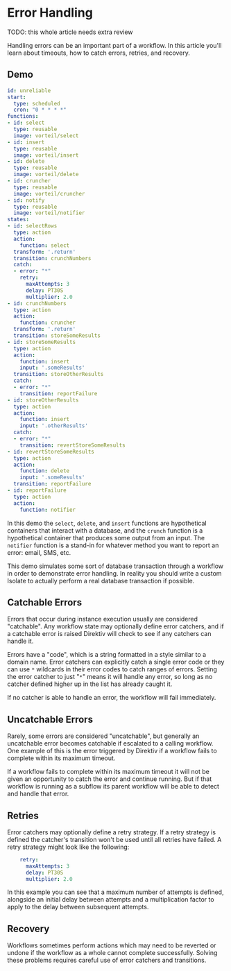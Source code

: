 # Error Handling 

TODO: this whole article needs extra review

Handling errors can be an important part of a workflow. In this article you'll learn about timeouts, how to catch errors, retries, and recovery. 

## Demo 

```yaml 
id: unreliable
start:
  type: scheduled
  cron: "0 * * * *"
functions:
- id: select
  type: reusable
  image: vorteil/select
- id: insert
  type: reusable
  image: vorteil/insert
- id: delete
  type: reusable
  image: vorteil/delete
- id: cruncher
  type: reusable
  image: vorteil/cruncher
- id: notify
  type: reusable
  image: vorteil/notifier
states:
- id: selectRows
  type: action
  action:
    function: select
  transform: '.return'
  transition: crunchNumbers
  catch:
  - error: "*"
    retry:
      maxAttempts: 3
      delay: PT30S
      multiplier: 2.0
- id: crunchNumbers
  type: action
  action: 
    function: cruncher
  transform: '.return'
  transition: storeSomeResults
- id: storeSomeResults
  type: action
  action:
    function: insert
    input: '.someResults'
  transition: storeOtherResults
  catch:
  - error: "*"
    transition: reportFailure
- id: storeOtherResults
  type: action
  action:
    function: insert
    input: '.otherResults'
  catch:
  - error: "*"
    transition: revertStoreSomeResults
- id: revertStoreSomeResults
  type: action
  action:
    function: delete
    input: '.someResults'
  transition: reportFailure 
- id: reportFailure
  type: action
  action:
    function: notifier
```

In this demo the `select`, `delete`, and `insert` functions are hypothetical containers that interact with a database, and the `crunch` function is a hypothetical container that produces some output from an input. The `notifier` function is a stand-in for whatever method you want to report an error: email, SMS, etc.

This demo simulates some sort of database transaction through a workflow in order to demonstrate error handling. In reality you should write a custom Isolate to actually perform a real database transaction if possible.

## Catchable Errors

Errors that occur during instance execution usually are considered "catchable". Any workflow state may optionally define error catchers, and if a catchable error is raised Direktiv will check to see if any catchers can handle it. 

Errors have a "code", which is a string formatted in a style similar to a domain name. Error catchers can explicitly catch a single error code or they can use `*` wildcards in their error codes to catch ranges of errors. Setting the error catcher to just "`*`" means it will handle any error, so long as no catcher defined higher up in the list has already caught it. 

If no catcher is able to handle an error, the workflow will fail immediately.

## Uncatchable Errors 

Rarely, some errors are considered "uncatchable", but generally an uncatchable error becomes catchable if escalated to a calling workflow. One example of this is the error triggered by Direktiv if a workflow fails to complete within its maximum timeout.

If a workflow fails to complete within its maximum timeout it will not be given an opportunity to catch the error and continue running. But if that workflow is running as a subflow its parent workflow will be able to detect and handle that error.

## Retries 

Error catchers may optionally define a retry strategy. If a retry strategy is defined the catcher's transition won't be used until all retries have failed. A retry strategy might look like the following:

```yaml
    retry:
      maxAttempts: 3
      delay: PT30S
      multiplier: 2.0
```

In this example you can see that a maximum number of attempts is defined, alongside an initial delay between attempts and a multiplication factor to apply to the delay between subsequent attempts. 

## Recovery

Workflows sometimes perform actions which may need to be reverted or undone if the workflow as a whole cannot complete successfully. Solving these problems requires careful use of error catchers and transitions. 

